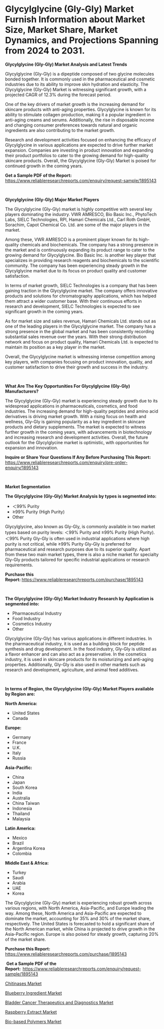 <p><h1>Glycylglycine (Gly-Gly) Market Furnish Information about Market Size, Market Share, Market Dynamics, and Projections Spanning from 2024 to 2031.</h1></p><p><strong>Glycylglycine (Gly-Gly) Market Analysis and Latest Trends</strong></p>
<p><p>Glycylglycine (Gly-Gly) is a dipeptide composed of two glycine molecules bonded together. It is commonly used in the pharmaceutical and cosmetic industries due to its ability to improve skin hydration and elasticity. The Glycylglycine (Gly-Gly) Market is witnessing significant growth, with a projected CAGR of 12.3% during the forecast period.</p><p>One of the key drivers of market growth is the increasing demand for skincare products with anti-aging properties. Glycylglycine is known for its ability to stimulate collagen production, making it a popular ingredient in anti-aging creams and serums. Additionally, the rise in disposable income and changing consumer preferences towards natural and organic ingredients are also contributing to the market growth.</p><p>Research and development activities focused on enhancing the efficacy of Glycylglycine in various applications are expected to drive further market expansion. Companies are investing in product innovation and expanding their product portfolios to cater to the growing demand for high-quality skincare products. Overall, the Glycylglycine (Gly-Gly) Market is poised for continued growth in the coming years.</p></p>
<p><strong>Get a Sample PDF of the Report:&nbsp;</strong> <a href="https://www.reliableresearchreports.com/enquiry/request-sample/1895143">https://www.reliableresearchreports.com/enquiry/request-sample/1895143</a></p>
<p>&nbsp;</p>
<p><strong>Glycylglycine (Gly-Gly) Major Market Players</strong></p>
<p><p>The Glycylglycine (Gly-Gly) market is highly competitive with several key players dominating the industry. VWR AMRESCO, Bio Basic Inc., PhytoTech Labs, SIELC Technologies, RPI, Hamari Chemicals Ltd., Carl Roth GmbH, Sorachim, Capot Chemical Co. Ltd. are some of the major players in the market.</p><p>Among these, VWR AMRESCO is a prominent player known for its high-quality chemicals and biochemicals. The company has a strong presence in the market and is continuously expanding its product range to cater to the growing demand for Glycylglycine. Bio Basic Inc. is another key player that specializes in providing research reagents and biochemicals to the scientific community. The company has been experiencing steady growth in the Glycylglycine market due to its focus on product quality and customer satisfaction.</p><p>In terms of market growth, SIELC Technologies is a company that has been gaining traction in the Glycylglycine market. The company offers innovative products and solutions for chromatography applications, which has helped them attract a wider customer base. With their continuous efforts in research and development, SIELC Technologies is expected to see significant growth in the coming years.</p><p>As for market size and sales revenue, Hamari Chemicals Ltd. stands out as one of the leading players in the Glycylglycine market. The company has a strong presence in the global market and has been consistently recording substantial sales revenue over the years. With their strong distribution network and focus on product quality, Hamari Chemicals Ltd. is expected to maintain its position as a key player in the market.</p><p>Overall, the Glycylglycine market is witnessing intense competition among key players, with companies focusing on product innovation, quality, and customer satisfaction to drive their growth and success in the industry.</p></p>
<p>&nbsp;</p>
<p><strong>What Are The Key Opportunities For Glycylglycine (Gly-Gly) Manufacturers?</strong></p>
<p><p>The Glycylglycine (Gly-Gly) market is experiencing steady growth due to its widespread applications in pharmaceuticals, cosmetics, and food industries. The increasing demand for high-quality peptides and amino acid derivatives is driving market growth. With a rising focus on health and wellness, Gly-Gly is gaining popularity as a key ingredient in skincare products and dietary supplements. The market is expected to witness further growth in the coming years, with advancements in biotechnology and increasing research and development activities. Overall, the future outlook for the Glycylglycine market is optimistic, with opportunities for expansion and innovation.</p></p>
<p><strong>Inquire or Share Your Questions If Any Before Purchasing This Report:</strong> <a href="https://www.reliableresearchreports.com/enquiry/pre-order-enquiry/1895143">https://www.reliableresearchreports.com/enquiry/pre-order-enquiry/1895143</a></p>
<p>&nbsp;</p>
<p><strong>Market Segmentation</strong></p>
<p><strong>The Glycylglycine (Gly-Gly) Market Analysis by types is segmented into:</strong></p>
<p><ul><li>＜99% Purity</li><li>≥99% Purity (High Purity)</li><li>Other</li></ul></p>
<p><p>Glycylglycine, also known as Gly-Gly, is commonly available in two market types based on purity levels: ＜99% Purity and ≥99% Purity (High Purity). ＜99% Purity Gly-Gly is often used in industrial applications where high purity is not critical, while ≥99% Purity Gly-Gly is preferred for pharmaceutical and research purposes due to its superior quality. Apart from these two main market types, there is also a niche market for specialty Gly-Gly products tailored for specific industrial applications or research requirements.</p></p>
<p><strong>Purchase this Report:&nbsp;</strong><a href="https://www.reliableresearchreports.com/purchase/1895143">https://www.reliableresearchreports.com/purchase/1895143</a></p>
<p>&nbsp;</p>
<p><strong>The Glycylglycine (Gly-Gly) Market Industry Research by Application is segmented into:</strong></p>
<p><ul><li>Pharmaceutical Industry</li><li>Food Industry</li><li>Cosmetics Industry</li><li>Other</li></ul></p>
<p><p>Glycylglycine (Gly-Gly) has various applications in different industries. In the pharmaceutical industry, it is used as a building block for peptide synthesis and drug development. In the food industry, Gly-Gly is utilized as a flavor enhancer and can also act as a preservative. In the cosmetics industry, it is used in skincare products for its moisturizing and anti-aging properties. Additionally, Gly-Gly is also used in other markets such as research and development, agriculture, and animal feed additives.</p></p>
<p>&nbsp;</p>
<p><strong>In terms of Region, the Glycylglycine (Gly-Gly) Market Players available by Region are:</strong></p>
<p>
    <p> <strong> North America: </strong>
        <ul>
            <li>United States</li>
            <li>Canada</li>
        </ul>
        </p> 
    <p> <strong> Europe: </strong>
        <ul>
            <li>Germany</li>
            <li>France</li>
            <li>U.K.</li>
            <li>Italy</li>
            <li>Russia</li>
        </ul>
        </p> 
    <p> <strong> Asia-Pacific: </strong>
        <ul>
            <li>China</li>
            <li>Japan</li>
            <li>South Korea</li>
            <li>India</li>
            <li>Australia</li>
            <li>China Taiwan</li>
            <li>Indonesia</li>
            <li>Thailand</li>
            <li>Malaysia</li>
        </ul>
        </p> 
    <p> <strong> Latin America: </strong>
        <ul>
            <li>Mexico</li>
            <li>Brazil</li>
            <li>Argentina Korea</li>
            <li>Colombia</li>
        </ul>
        </p> 
    <p> <strong> Middle East & Africa: </strong>
        <ul>
            <li>Turkey</li>
            <li>Saudi</li>
            <li>Arabia</li>
            <li>UAE</li>
            <li>Korea</li>
        </ul>
    </p>
    </p>
<p><p>The Glycylglycine (Gly-Gly) market is experiencing robust growth across various regions, with North America, Asia-Pacific, and Europe leading the way. Among these, North America and Asia-Pacific are expected to dominate the market, accounting for 35% and 30% of the market share, respectively. The United States is forecasted to hold a significant share of the North American market, while China is projected to drive growth in the Asia-Pacific region. Europe is also poised for steady growth, capturing 20% of the market share.</p></p>
<p><strong>Purchase this Report: </strong><a href="https://www.reliableresearchreports.com/purchase/1895143">https://www.reliableresearchreports.com/purchase/1895143</a></p>
<p>&nbsp;<strong>Get a Sample PDF of the Report:&nbsp;&nbsp;</strong><a href="https://www.reliableresearchreports.com/enquiry/request-sample/1895143">https://www.reliableresearchreports.com/enquiry/request-sample/1895143</a></p>
<p><strong></strong></p>
<p><p><a href="https://view.publitas.com/reportprime-1/chitinases-market-size-2024-2031-global-industrial-analysis-key-geographical-regions-market-share-top-key-players-product-types-and-forecast-research-report/">Chitinases Market</a></p><p><a href="https://summer-dogwood-3e9.notion.site/Global-Blueberry-Ingredient-Market-Size-and-Market-Trends-Insights-and-Projections-from-2024-to-203-085263b525514ccaba048e41bdf4aaf1">Blueberry Ingredient Market</a></p><p><a href="https://funky-papaya-cf4.notion.site/Bladder-Cancer-Therapeutics-and-Diagnostics-Market-Size-Growing-and-Forecasted-for-period-from-2024--46e65fcb753a4377af43430702432126">Bladder Cancer Therapeutics and Diagnostics Market</a></p><p><a href="https://view.publitas.com/reportprime-1/raspberry-extract-market-size-evaluating-its-market-trends-growth-and-projections-2024-2031/">Raspberry Extract Market</a></p><p><a href="https://picayune-night-cbd.notion.site/Bio-based-Polymers-Market-Size-Growing-and-Forecasted-for-period-from-2024-2031-and-provides-compl-12023fc49e27435caed0f5847d215202">Bio-based Polymers Market</a></p></p>